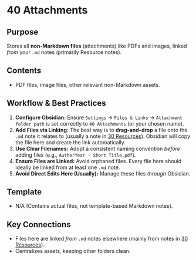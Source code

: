 # 40 Attachments

## Purpose

Stores all **non-Markdown files** (attachments) like PDFs and images, linked *from* your `.md` notes (primarily Resource notes).

## Contents

*   PDF files, image files, other relevant non-Markdown assets.

## Workflow & Best Practices

1.  **Configure Obsidian:** Ensure `Settings` -> `Files & Links` -> `Attachment folder path` is set correctly to `40 Attachments` (or your chosen name).
2.  **Add Files via Linking:** The best way is to **drag-and-drop** a file onto the `.md` note it relates to (usually a note in [30 Resources](30%20README.md.md)). Obsidian will copy the file here and create the link automatically.
3.  **Use Clear Filenames:** Adopt a consistent naming convention *before* adding files (e.g., `AuthorYear - Short Title.pdf`).
4.  **Ensure Files are Linked:** Avoid orphaned files. Every file here should ideally be linked from at least one `.md` note.
5.  **Avoid Direct Edits Here (Usually):** Manage these files *through* Obsidian.

## Template

*   N/A (Contains actual files, not template-based Markdown notes).

## Key Connections

*   Files here are linked *from* `.md` notes elsewhere (mainly from notes in [30 Resources](30%20README.md.md)).
*   Centralizes assets, keeping other folders clean.